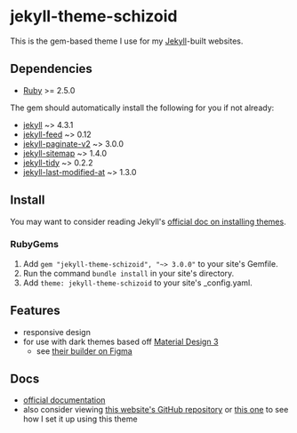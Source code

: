 # jekyll-theme-schizoid

This is the gem-based theme I use for my [Jekyll](https://jekyllrb.com/)-built websites.

## Dependencies
- [Ruby](https://www.ruby-lang.org/en/) >= 2.5.0

The gem should automatically install the following for you if not already:
- [jekyll](https://rubygems.org/gems/jekyll) ~> 4.3.1
- [jekyll-feed](https://rubygems.org/gems/jekyll-feed) ~> 0.12
- [jekyll-paginate-v2](https://rubygems.org/gems/jekyll-paginate-v2) ~> 3.0.0
- [jekyll-sitemap](https://rubygems.org/gems/jekyll-sitemap) ~> 1.4.0
- [jekyll-tidy](https://rubygems.org/gems/jekyll-tidy) ~> 0.2.2
- [jekyll-last-modified-at](https://rubygems.org/gems/jekyll-last-modified-at) ~> 1.3.0

## Install
You may want to consider reading Jekyll's [official doc on installing themes](https://jekyllrb.com/docs/themes/).

### RubyGems
1. Add ```gem "jekyll-theme-schizoid", "~> 3.0.0"``` to your site's Gemfile.
1. Run the command ```bundle install``` in your site's directory.
1. Add ```theme: jekyll-theme-schizoid``` to your site's _config.yaml.

## Features
- responsive design
- for use with dark themes based off [Material Design 3](https://m3.material.io/)
    - see [their builder on Figma](https://www.figma.com/community/plugin/1034969338659738588/Material-Theme-Builder)

## Docs
- [official documentation](https://schizoidnightmares.com/docs/jekyll-theme-schizoid/)
- also consider viewing [this website's GitHub repository](https://github.com/schizoidnightmares/schizoidnightmares.com) or [this one](https://github.com/schizoidnightmares/absurdrealms.com) to see how I set it up using this theme